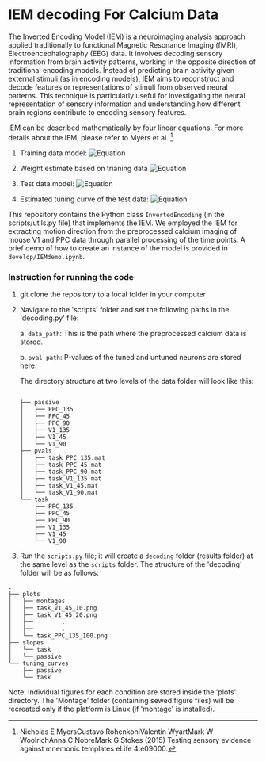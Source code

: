 # IEM decoding For Calcium Data

The Inverted Encoding Model (IEM) is a neuroimaging analysis approach applied traditionally to functional Magnetic Resonance Imaging (fMRI), Electroencephalography (EEG) data. It involves decoding sensory information from brain activity patterns, working in the opposite direction of traditional encoding models. Instead of predicting brain activity given external stimuli (as in encoding models), IEM aims to reconstruct and decode features or representations of stimuli from observed neural patterns. This technique is particularly useful for investigating the neural representation of sensory information and understanding how different brain regions contribute to encoding sensory features.

IEM can be described mathematically by four linear equations. For more details about the IEM, please refer to Myers et al. [^1].

[^1]: Nicholas E MyersGustavo RohenkohlValentin WyartMark W WoolrichAnna C NobreMark G Stokes (2015) Testing sensory evidence against mnemonic templates eLife 4:e09000.

1. Training data model: 
![Equation](https://latex.codecogs.com/svg.image?%20X=WC%20)

2. Weight estimate based on trianing data
![Equation](https://latex.codecogs.com/svg.image?%5Cwidehat%7BW%7D=XC%5ET(CC%5ET)%5E%7B-1%7D)

3. Test data model:
![Equation](https://latex.codecogs.com/svg.image?Y=%5Cwidehat%7BW%7DC_%7B%5Ctext%7Btest%7D%7D)

4. Estimated tuning curve of the test data:
![Equation](https://latex.codecogs.com/svg.image?%20C_%7B%5Ctext%7Btest%7D%7D=(%5Cwidehat%7BW%7D%5ET%5Cwidehat%7BW%7D)%5E%7B-1%7D%5Cwidehat%7BW%7D%5E%7BT%7DY)


This repository contains the Python class `InvertedEncoding` (in the scripts/utils.py file) that implements the IEM. We employed the IEM for extracting motion direction from the preprocessed calcium imaging of mouse V1 and PPC data through parallel processing of the time points. A brief demo of how to create an instance of the model is provided in `develop/IEMdemo.ipynb`.

### Instruction for running the code

1. git clone the repository to a local folder in your computer

2. Navigate to the 'scripts' folder and set the following paths in the 'decoding.py' file:

	a. `data_path`: This is the path where the preprocessed calcium data is stored.

	b. `pval_path`: P-values of the tuned and untuned neurons are stored here.

	The directory structure at two levels of the data folder will look like this:

	```

	├── passive
	│   ├── PPC_135
	│   ├── PPC_45
	│   ├── PPC_90
	│   ├── V1_135
	│   ├── V1_45
	│   └── V1_90
	├── pvals
	│   ├── task_PPC_135.mat
	│   ├── task_PPC_45.mat
	│   ├── task_PPC_90.mat
	│   ├── task_V1_135.mat
	│   ├── task_V1_45.mat
	│   └── task_V1_90.mat
	└── task
	    ├── PPC_135
	    ├── PPC_45
	    ├── PPC_90
	    ├── V1_135
	    ├── V1_45
	    └── V1_90

	```
3. Run the `scripts.py` file; it will create a `decoding` folder (results folder) at the same level as the `scripts` folder. The structure of the 'decoding' folder will be as follows:


```
.
├── plots
│   ├── montages
│   ├── task_V1_45_10.png
│   ├── task_V1_45_20.png
│   ├──        . 
│   ├──        .  
│   └── task_PPC_135_100.png
├── slopes
│   └── task
│   └── passive
└── tuning_curves
    ├── passive
    └── task
```

Note: Individual figures for each condition are stored inside the 'plots' directory. The 'Montage' folder (containing sewed figure files) will be recreated only if the platform is Linux (if 'montage' is installed). 
